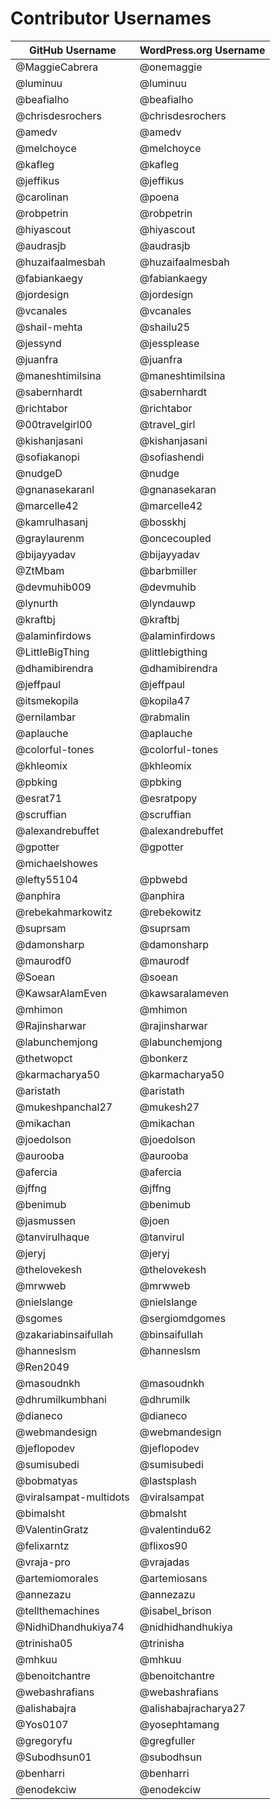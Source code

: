 # Contributor Usernames

| GitHub Username | WordPress.org Username |
| --------------- | --------------------- |
| @MaggieCabrera | @onemaggie |
| @luminuu | @luminuu |
| @beafialho | @beafialho |
| @chrisdesrochers | @chrisdesrochers |
| @amedv | @amedv |
| @melchoyce | @melchoyce |
| @kafleg | @kafleg |
| @jeffikus | @jeffikus |
| @carolinan | @poena |
| @robpetrin | @robpetrin |
| @hiyascout | @hiyascout |
| @audrasjb | @audrasjb |
| @huzaifaalmesbah | @huzaifaalmesbah |
| @fabiankaegy | @fabiankaegy |
| @jordesign | @jordesign |
| @vcanales | @vcanales |
| @shail-mehta | @shailu25 |
| @jessynd | @jessplease |
| @juanfra | @juanfra |
| @maneshtimilsina | @maneshtimilsina |
| @sabernhardt | @sabernhardt |
| @richtabor | @richtabor |
| @00travelgirl00 | @travel_girl |
| @kishanjasani | @kishanjasani |
| @sofiakanopi | @sofiashendi |
| @nudgeD | @nudge |
| @gnanasekaranl | @gnanasekaran |
| @marcelle42 | @marcelle42 |
| @kamrulhasanj | @bosskhj |
| @graylaurenm | @oncecoupled |
| @bijayyadav | @bijayyadav |
| @ZtMbam | @barbmiller |
| @devmuhib009 | @devmuhib |
| @lynurth | @lyndauwp |
| @kraftbj | @kraftbj |
| @alaminfirdows | @alaminfirdows |
| @LittleBigThing | @littlebigthing |
| @dhamibirendra | @dhamibirendra |
| @jeffpaul | @jeffpaul |
| @itsmekopila | @kopila47 |
| @ernilambar | @rabmalin |
| @aplauche | @aplauche |
| @colorful-tones | @colorful-tones |
| @khleomix | @khleomix |
| @pbking | @pbking |
| @esrat71 | @esratpopy |
| @scruffian | @scruffian |
| @alexandrebuffet | @alexandrebuffet |
| @gpotter | @gpotter |
| @michaelshowes | |
| @lefty55104 | @pbwebd |
| @anphira | @anphira |
| @rebekahmarkowitz | @rebekowitz |
| @suprsam | @suprsam |
| @damonsharp | @damonsharp |
| @maurodf0 | @maurodf |
| @Soean | @soean |
| @KawsarAlamEven | @kawsaralameven |
| @mhimon | @mhimon |
| @Rajinsharwar | @rajinsharwar |
| @labunchemjong | @labunchemjong |
| @thetwopct | @bonkerz |
| @karmacharya50 | @karmacharya50 |
| @aristath | @aristath |
| @mukeshpanchal27 | @mukesh27 |
| @mikachan | @mikachan |
| @joedolson | @joedolson |
| @aurooba | @aurooba |
| @afercia | @afercia |
| @jffng | @jffng |
| @benimub | @benimub |
| @jasmussen | @joen |
| @tanvirulhaque | @tanvirul |
| @jeryj | @jeryj |
| @thelovekesh | @thelovekesh |
| @mrwweb | @mrwweb |
| @nielslange | @nielslange |
| @sgomes | @sergiomdgomes |
| @zakariabinsaifullah | @binsaifullah |
| @hanneslsm | @hanneslsm |
| @Ren2049 | |
| @masoudnkh | @masoudnkh |
| @dhrumilkumbhani | @dhrumilk |
| @dianeco | @dianeco |
| @webmandesign | @webmandesign |
| @jeflopodev | @jeflopodev |
| @sumisubedi | @sumisubedi |
| @bobmatyas | @lastsplash |
| @viralsampat-multidots | @viralsampat |
| @bimalsht | @bmalsht |
| @ValentinGratz | @valentindu62 |
| @felixarntz | @flixos90 |
| @vraja-pro | @vrajadas |
| @artemiomorales | @artemiosans |
| @annezazu | @annezazu |
| @tellthemachines | @isabel_brison |
| @NidhiDhandhukiya74 | @nidhidhandhukiya |
| @trinisha05 | @trinisha |
| @mhkuu | @mhkuu |
| @benoitchantre | @benoitchantre |
| @webashrafians | @webashrafians |
| @alishabajra | @alishabajracharya27 |
| @Yos0107 | @yosephtamang |
| @gregoryfu | @gregfuller |
| @Subodhsun01 | @subodhsun |
| @benharri | @benharri |
| @enodekciw | @enodekciw |
